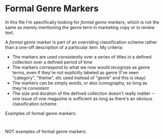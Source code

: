 # Formal Genre Markers

In this file I'm specifically looking for *formal genre markers*, which is not the same as merely mentioning the genre term in marketing copy or in review text.

A *formal genre marker* is part of an overriding classification scheme rather than a one-off description of a particular item. My criteria:

- The markers are used consistently over a series of titles in a defined collection over a defined period of time
- The markers correspond to what we now would recognize as genre terms, even if they're not explicitly labeled as genre (I've seen "category", "theme", etc used instead of "genre" and this is okay)
- The markers can be simply words, or also iconography, so long as they're consistent
- The size and duration of the defined collection doesn't really matter -- one issue of one magazine is sufficient as long as there's an obvious classification scheme

Examples of formal genre markers:

![]()

![]()

NOT examples of formal genre markers:

![]()

![]()
